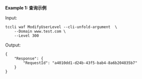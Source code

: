 **Example 1: 查询示例**



Input: 

```
tccli waf ModifyUserLevel --cli-unfold-argument  \
    --Domain www.test.com \
    --Level 300
```

Output: 
```
{
    "Response": {
        "RequestId": "a4010dd1-d24b-43f5-bab4-8a6b204835b7"
    }
}
```

